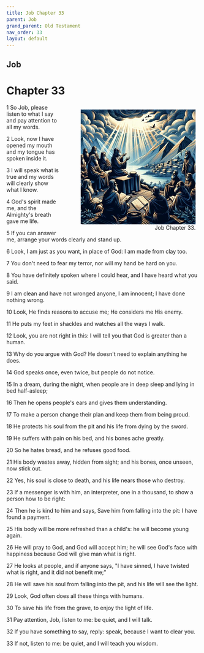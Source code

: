 ```yaml
---
title: Job Chapter 33
parent: Job
grand_parent: Old Testament
nav_order: 33
layout: default
---
```


## Job

# Chapter 33

<figure style="float: right; margin-right: 10px;">
    <img src="/assets/Image/Job/500/33.jpg" alt="Job Chapter 33" style="width: 300px; height: 300px; float: right;padding-left: 10px;"/>
    <figcaption style="clear: both;text-align: right;">Job Chapter 33.</figcaption>
</figure>
1 So Job, please listen to what I say and pay attention to all my words.

2 Look, now I have opened my mouth and my tongue has spoken inside it.

3 I will speak what is true and my words will clearly show what I know.

4 God's spirit made me, and the Almighty's breath gave me life.

5 If you can answer me, arrange your words clearly and stand up.

6 Look, I am just as you want, in place of God: I am made from clay too.

7 You don't need to fear my terror, nor will my hand be hard on you.

8 You have definitely spoken where I could hear, and I have heard what you said.

9 I am clean and have not wronged anyone, I am innocent; I have done nothing wrong.

10 Look, He finds reasons to accuse me; He considers me His enemy.

11 He puts my feet in shackles and watches all the ways I walk.

12 Look, you are not right in this: I will tell you that God is greater than a human.

13 Why do you argue with God? He doesn't need to explain anything he does.

14 God speaks once, even twice, but people do not notice.

15 In a dream, during the night, when people are in deep sleep and lying in bed half-asleep;

16 Then he opens people's ears and gives them understanding.

17 To make a person change their plan and keep them from being proud.

18 He protects his soul from the pit and his life from dying by the sword.

19 He suffers with pain on his bed, and his bones ache greatly.

20 So he hates bread, and he refuses good food.

21 His body wastes away, hidden from sight; and his bones, once unseen, now stick out.

22 Yes, his soul is close to death, and his life nears those who destroy.

23 If a messenger is with him, an interpreter, one in a thousand, to show a person how to be right:

24 Then he is kind to him and says, Save him from falling into the pit: I have found a payment.

25 His body will be more refreshed than a child's: he will become young again.

26 He will pray to God, and God will accept him; he will see God's face with happiness because God will give man what is right.

27 He looks at people, and if anyone says, "I have sinned, I have twisted what is right, and it did not benefit me;"

28 He will save his soul from falling into the pit, and his life will see the light.

29 Look, God often does all these things with humans.

30 To save his life from the grave, to enjoy the light of life.

31 Pay attention, Job, listen to me: be quiet, and I will talk.

32 If you have something to say, reply: speak, because I want to clear you.

33 If not, listen to me: be quiet, and I will teach you wisdom.


